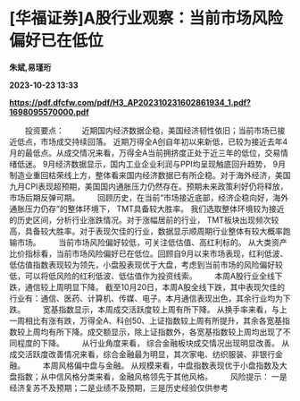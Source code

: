 # [华福证券]A股行业观察：当前市场风险偏好已在低位
**朱斌,易瑾珩**

**2023-10-23 13:33**

**https://pdf.dfcfw.com/pdf/H3_AP202310231602861934_1.pdf?1698095570000.pdf**

　　投资要点： 　　近期国内经济数据企稳，美国经济韧性依旧；当前市场已接近低点，市场成交持续回落。 近期万得全A创自年初以来新低，已较为接近去年4月的最低点。从成交情况来看，万得全A当前拥挤度正处于近三年的低位，交易情绪低迷。 9月经济数据显示，国内工业企业利润与PPI均呈现触底回升趋势， 9月制造业重回枯荣线上方，整体看来国内经济数据已有所企稳。对于海外经济，美国九月CPI表现超预期，美国国内通胀压力仍然存在。预期未来政策利好仍将释放，市场后期反弹可期。 　　回顾历史，在当前“市场接近底部，经济企稳向好，海外通胀压力仍存”的整体环境下， TMT具备较大胜率。 我们选取整体环境较为接近的历史区间，分析行业涨跌情况。对于涨幅居前的行业， TMT板块出现频次较高，具备较大胜率。对于表现欠佳的行业，数据显示顺周期行业整体有较大概率跑输市场。 　　当前市场风险偏好较低，可关注低估值、高红利标的。 从大类资产比价指标看，当前市场风险偏好已在低位。回顾自9月以来市场表现，红利低波、低估值指数表现较为领先，小盘股表现优于大盘，考虑到当前市场的风险偏好较低，可以将低风险的红利低波、低估值作为投资线索。 　　本周A股行业全线下跌，通信较上周明显下降。 截至10月20日，本周A股全线下跌，其中表现欠佳的行业有：通信、医药、计算机、传媒、电子。本月通信表现出色，其余行业均为下跌。 　　宽基指数显示，本周成交活跃度较上周有所下降。 从换手率来看，与上一周相比有涨有跌，万得全A、科创50、上证指数较上周有所提升，其余各宽基指数较上周均有所下降。成交额显示，除上证指数外，各宽基指数较上周均出现了不同程度的下降。 　　从行业角度来看， 综合金融板块成交情况出现明显改善。 从成交活跃度改善情况来看，综合金融最为明显，其次家电、纺织服装、非银行金融。 　　本周风格偏中盘与金融。 从规模来看，中盘指数表现优于小盘指数及大盘指数；从中信风格分类来看，金融风格领先于其他风格。 　　风险提示： 一是经济复苏不及预期；二是业绩不及预期，三是历史经验仅供参考